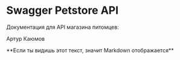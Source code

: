 # Swagger Petstore API

Документация для API магазина питомцев:

Артур Каюмов

<openapi src="/petstore-api-draft.yaml"/>
**Если ты видишь этот текст, значит Markdown отображается**
